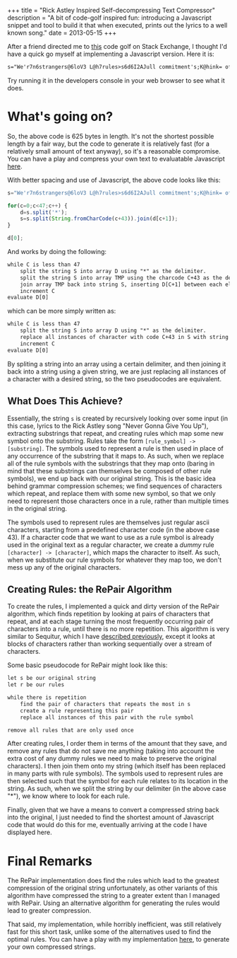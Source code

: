 +++
title = "Rick Astley Inspired Self-decompressing Text Compressor"
description = "A bit of code-golf inspired fun: introducing a Javascript snippet and tool to build it that when executed, prints out the lyrics to a well known song."
date = 2013-05-15
+++

After a friend directed me to [this][golf] code golf on Stack Exchange, I thought I'd have a quick go myself at implementing a Javascript version. Here it is:

```txt
s="We'r7n6strangers@6loV3 L@h7rules>s6d6I2AJull commitment's;K@hink= of3 wTldn't?et@hisJromBny9?uy.+P4n-2AU if5Bsk m71Don'tF me58bliU t6see++PESS0QE0QP4-P.+++*PMRup/letRdown/runBrTU>desert5/makeRcry/say?oodbye/tellB lie>hurt5*,* each9Jor s6long3r heart:nBch= but38shy@6say it2Insid7w7both L;:n?o= on2W7L@he?ame>we're< play it*2I just wannaFR1Gotta makeRuUerstaU*2NH *)M, nHC2(GiV*howKJeel=2*\n*2YT*2We'V L* yT*o *e *'re@o6* other*'s bee* what*?onna*ing*BU * g* t*A* a*?iV*D*2(Ooh*@ell*G*eVr<*I* f* I'm*know*2NHC*N*O*2 *Rup)*5 *,CQE*ou*nd*ve";for(c=0;c<45;)d=s.split('*'),s=s.split(String.fromCharCode(c+43)).join(d[++c]);d[0]
```

Try running it in the developers console in your web browser to see what it does.

# What's going on?

So, the above code is 625 bytes in length. It's not the shortest possible length by a fair way, but the code to generate it is relatively fast (for a relatively small amount of text anyway), so it's a reasonable compromise. You can have a play and compress your own text to evaluatable Javascript [here][code].

With better spacing and use of Javascript, the above code looks like this:

```javascript
s="We'r7n6strangers@6loV3 L@h7rules>s6d6I2AJull commitment's;K@hink= of3 wTldn't?et@hisJromBny9?uy.+P4n-2AU if5Bsk m71Don'tF me58bliU t6see++PESS0QE0QP4-P.+++*PMRup/letRdown/runBrTU>desert5/makeRcry/say?oodbye/tellB lie>hurt5*,* each9Jor s6long3r heart:nBch= but38shy@6say it2Insid7w7both L;:n?o= on2W7L@he?ame>we're< play it*2I just wannaFR1Gotta makeRuUerstaU*2NH *)M, nHC2(GiV*howKJeel=2*\n*2YT*2We'V L* yT*o *e *'re@o6* other*'s bee* what*?onna*ing*BU * g* t*A* a*?iV*D*2(Ooh*@ell*G*eVr<*I* f* I'm*know*2NHC*N*O*2 *Rup)*5 *,CQE*ou*nd*ve";

for(c=0;c<47;c++) {
	d=s.split('*');
	s=s.split(String.fromCharCode(c+43)).join(d[c+1]);
}

d[0];
```

And works by doing the following:

```txt
while C is less than 47
	split the string S into array D using "*" as the delimiter.
	split the string S into array TMP using the charcode C+43 as the delimiter.
	join array TMP back into string S, inserting D[C+1] between each element.
	increment C
evaluate D[0]
```

which can be more simply written as:

```txt
while C is less than 47
	split the string S into array D using "*" as the delimiter.
	replace all instances of character with code C+43 in S with string d[C+1]
	increment C
evaluate D[0]
```

By spliting a string into an array using a certain delimiter, and then joining it back into a string using a given string, we are just replacing all instances of a character with a desired string, so the two pseudocodes are equivalent.

## What Does This Achieve?

Essentially, the string `s` is created by recursively looking over some input (in this case, lyrics to the Rick Astley song "Never Gonna Give You Up"), extracting substrings that repeat, and creating rules which map some new symbol onto the substring. Rules take the form `[rule_symbol] -> [substring]`. The symbols used to represent a rule is then used in place of any occurrence of the substring that it maps to. As such, when we replace all of the rule symbols with the substrings that they map onto (baring in mind that these substrings can themselves be composed of other rule symbols), we end up back with our original string. This is the basic idea behind grammar compression schemes; we find sequences of characters which repeat, and replace them with some new symbol, so that we only need to represent those characters once in a rule, rather than multiple times in the original string.

The symbols used to represent rules are themselves just regular ascii characters, starting from a predefined character code (in the above case 43). If a character code that we want to use as a rule symbol is already used in the original text as a regular character, we create a _dummy_ rule `[character] -> [character]`, which maps the character to itself. As such, when we substitute our rule symbols for whatever they map too, we don't mess up any of the original characters.

## Creating Rules: the RePair Algorithm

To create the rules, I implemented a quick and dirty version of the RePair algorithm, which finds repetition by looking at pairs of characters that repeat, and at each stage turning the most frequently occurring pair of characters into a rule, until there is no more repetition. This algorithm is very similar to Sequitur, which I have [described previously][sequitur], except it looks at blocks of characters rather than working sequentially over a stream of characters.

Some basic pseudocode for RePair might look like this:

```txt
let s be our original string
let r be our rules

while there is repetition
	find the pair of characters that repeats the most in s
	create a rule representing this pair
	replace all instances of this pair with the rule symbol

remove all rules that are only used once
```

After creating rules, I order them in terms of the amount that they save, and remove any rules that do not save me anything (taking into account the extra cost of any dummy rules we need to make to preserve the original characters). I then join them onto my string (which itself has been replaced in many parts with rule symbols). The symbols used to represent rules are then selected such that the symbol for each rule relates to its location in the string. As such, when we split the string by our delimiter (in the above case "*"), we know where to look for each rule.

Finally, given that we have a means to convert a compressed string back into the original, I just needed to find the shortest amount of Javascript code that would do this for me, eventually arriving at the code I have displayed here.

# Final Remarks

The RePair implementation does find the rules which lead to the greatest compression of the original string unfortunately, as other variants of this algorithm have compressed the string to a greater extent than I managed with RePair. Using an alternative algorithm for generating the rules would lead to greater compression.

That said, my implementation, while horribly inefficient, was still relatively fast for this short task, unlike some of the alternatives used to find the optimal rules. You can have a play with my implementation [here][code], to generate your own compressed strings.



[golf]: http://codegolf.stackexchange.com/questions/6043/were-no-strangers-to-code-golf-you-know-the-rules-and-so-do-i
[sequitur]: ./posts/sequitur/index.md
[code]: /projects/rickastley/